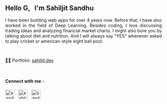 <h2 >Hello G, &nbsp; I'm Sahiljit Sandhu</h2>

<p align = "justify"> I have been building web apps for over 4 years now. Before that, I have also worked in the field of Deep Learning.
Besides coding, I love discussing trading ideas and analyzing financial market charts. I might also bore you by talking about diet and nutrition. And I will always say "YES" whenever asked to play cricket or american-style eight ball pool.</p>

<br />

👨‍💻 Portfolio: [sahiljit.dev](https://sahiljit.dev/)

<br />

<!-- - 🔭 I’m currently working on **some web app**

- 👨‍💻 All of my projects are available at [sahiljit.com](sahiljit.com)

- 💬 Ask me about **MERN stack**

- 📫 How to reach me **sahiljit3@gmail.com**

- ⚡ Fun fact **I love financial markets** -->

<h4 align="left">Connect with me -</h4>
<p align="left">
<a href="https://twitter.com/SahiljitSandhu" target="_blank"><img  align="center" src="https://cdn.jsdelivr.net/gh/devicons/devicon/icons/twitter/twitter-original.svg" alt="sandhu_sahiljit_twitter" height="30" width = "30" /></a>&nbsp;&nbsp;
<a href="https://www.linkedin.com/in/sahiljit-sandhu/" target="_blank"><img align="center" src="https://raw.githubusercontent.com/rahuldkjain/github-profile-readme-generator/master/src/images/icons/Social/linked-in-alt.svg" alt="sahiljit_linkedin" height="30" width="30" /></a>&nbsp;&nbsp;
<a href="https://www.instagram.com/sandhu_sahiljit/" target="_blank"><img align="center" src="https://raw.githubusercontent.com/rahuldkjain/github-profile-readme-generator/master/src/images/icons/Social/instagram.svg" alt="sandhu_sahiljit_instagram" height="30" width="30" /></a>&nbsp;&nbsp;
</p>

<br/>

<!-- <h4 align="left">My Stack (and joey/chandler)- </h4>
<table width = "1200">
<td width= "400">
<ul>
<li><h5>Languages and Tools - </h5>

<img src="https://cdn.jsdelivr.net/gh/devicons/devicon/icons/cplusplus/cplusplus-original.svg" width="24" height="24" alt="cpp" /> &nbsp;
<img src="https://raw.githubusercontent.com/devicons/devicon/master/icons/javascript/javascript-original.svg" alt="javascript" width="24" height="24"/> &nbsp;
<img src="https://raw.githubusercontent.com/devicons/devicon/master/icons/java/java-original.svg" alt="java" width="24" height="24"/> &nbsp;
<img src="https://raw.githubusercontent.com/devicons/devicon/master/icons/python/python-original.svg" alt="python" width="24" height="24"/> &nbsp;

<img src="https://www.vectorlogo.zone/logos/git-scm/git-scm-icon.svg" alt="git" width="24" height="24"/> &nbsp;
<img src="https://raw.githubusercontent.com/devicons/devicon/master/icons/linux/linux-original.svg" alt="linux" width="24" height="24"/> &nbsp;
<img src="https://www.vectorlogo.zone/logos/getpostman/getpostman-icon.svg" alt="postman" width="24" height="24"/> &nbsp;

</li>
<li><h5>Frontend - </h5>
<img src="https://cdn.jsdelivr.net/gh/devicons/devicon/icons/html5/html5-original.svg"  width="24" height="24"/>&nbsp;
<img src="https://cdn.jsdelivr.net/gh/devicons/devicon/icons/css3/css3-original.svg" alt = "css" width="24" height="24"/> &nbsp;
   <img src="https://raw.githubusercontent.com/devicons/devicon/master/icons/sass/sass-original.svg" alt="sass" width="24" height="24"/> &nbsp;
<img src="https://cdn.jsdelivr.net/gh/devicons/devicon/icons/react/react-original.svg"  width="24" height="24"/>&nbsp;
    <img src="https://cdn.jsdelivr.net/gh/devicons/devicon/icons/nextjs/nextjs-original.svg" width="24" height="24" />&nbsp;
    <img src="https://raw.githubusercontent.com/devicons/devicon/master/icons/redux/redux-original.svg" alt="redux" width="24" height="24"/> &nbsp;

</li>
<li><h5>Backend -</h5>
<img src="https://cdn.jsdelivr.net/gh/devicons/devicon/icons/django/django-plain.svg" width="24" height="24" alt ="django"/>   &nbsp;
<img src="https://cdn.jsdelivr.net/gh/devicons/devicon/icons/express/express-original.svg"  width="24" height="24" alt = "express"/>&nbsp;
<img src="https://www.vectorlogo.zone/logos/firebase/firebase-icon.svg" alt="firebase" width="24" height="24"/> &nbsp;
 <img src="https://cdn.jsdelivr.net/gh/devicons/devicon/icons/nodejs/nodejs-original.svg" width="24" height="24" /> &nbsp;
<img src="https://cdn.jsdelivr.net/gh/devicons/devicon/icons/mongodb/mongodb-original.svg" width="24" height="24"/>&nbsp;
<img src="https://cdn.jsdelivr.net/gh/devicons/devicon/icons/postgresql/postgresql-original.svg" width="24" height="24"/> &nbsp;

</li>

<li><h5>Data Science -</h5>
 <img src="https://www.vectorlogo.zone/logos/opencv/opencv-icon.svg" alt="opencv" width="24" height="24"/> &nbsp;
   <img src="https://www.vectorlogo.zone/logos/pytorch/pytorch-icon.svg" alt="pytorch" width="24" height="24"/> &nbsp;
    <img src="https://upload.wikimedia.org/wikipedia/commons/0/05/Scikit_learn_logo_small.svg" alt="scikit_learn" width="24" height="24"/> &nbsp;
</li>

</ul>
</td>
<td align="center" width = "450">
<!-- <img align="center" src = "./images/profile2.png" width="350"/> -->
<!-- <img align="center" src = "./images/profilephoto2.jpg" width="350"/> -->
<!-- <img align="center" src = "./images/profilephoto2.png" width="350"/> -->
<!-- <img align="center" src = "./images/friends3.png" width="350"/>

</td>
</tr>
</table>

   </p> -->

<!-- <p><img align="center" src="https://github-readme-stats.vercel.app/api/top-langs?username=sahiljit&show_icons=true&locale=en&layout=compact" alt="sahiljit" /></p> -->
